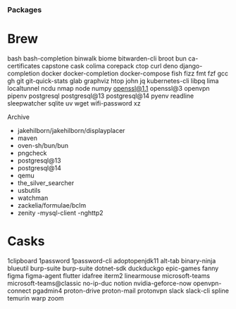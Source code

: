 ### Packages

# Brew

bash
bash-completion
binwalk
biome
bitwarden-cli
broot
bun
ca-certificates
capstone
cask
colima
corepack
ctop
curl
deno
django-completion
docker
docker-completion
docker-compose
fish
fizz
fmt
fzf
gcc
gh
git
git-quick-stats
glab
graphviz
htop
john
jq
kubernetes-cli
libpq
lima
localtunnel
ncdu
nmap
node
numpy
openssl@1.1
openssl@3
openvpn
pipenv
postgresql
postgresql@13
postgresql@14
pyenv
readline
sleepwatcher
sqlite
uv
wget
wifi-password
xz

Archive
- jakehilborn/jakehilborn/displayplacer
- maven
- oven-sh/bun/bun
- pngcheck
- postgresql@13
- postgresql@14
- qemu
- the_silver_searcher
- usbutils
- watchman
- zackelia/formulae/bclm
- zenity
-mysql-client
-nghttp2

# Casks

1clipboard
1password
1password-cli
adoptopenjdk11
alt-tab
binary-ninja
blueutil
burp-suite
burp-suite
dotnet-sdk
duckduckgo
epic-games
fanny
figma
figma-agent
flutter
idafree
iterm2
linearmouse
microsoft-teams
microsoft-teams@classic
no-ip-duc
notion
nvidia-geforce-now
openvpn-connect
pgadmin4
proton-drive
proton-mail
protonvpn
slack
slack-cli
spline
temurin
warp
zoom

